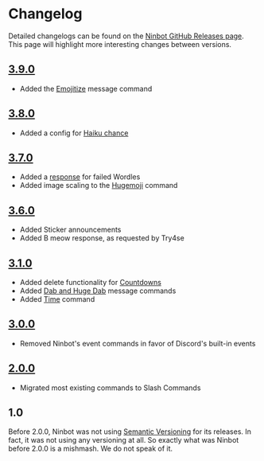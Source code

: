 # Changelog

Detailed changelogs can be found on the [Ninbot GitHub Releases page](https://github.com/Nincodedo/Ninbot/releases).
This page will highlight more interesting changes between versions.

## [3.9.0](https://github.com/Nincodedo/Ninbot/releases/tag/3.9.0)

* Added the [Emojitize](../commands/index.md#emojitize) message command

## [3.8.0](https://github.com/Nincodedo/Ninbot/releases/tag/3.8.0)

* Added a config for [Haiku chance](../configuration/index.md)

## [3.7.0](https://github.com/Nincodedo/Ninbot/releases/tag/3.7.0)

* Added a [response](../reactions/index.md#reaction-emojis) for failed Wordles
* Added image scaling to the [Hugemoji](../commands/index.md#hugemoji) command

## [3.6.0](https://github.com/Nincodedo/Ninbot/releases/tag/3.6.0)

* Added Sticker announcements
* Added B meow response, as requested by Try4se

## [3.1.0](https://github.com/Nincodedo/Ninbot/releases/tag/3.1.0)

* Added delete functionality for [Countdowns](../commands/index.md#countdown)
* Added [Dab and Huge Dab](../commands/index.md#dab-and-hugedab) message commands
* Added [Time](../commands/index.md#time) command

## [3.0.0](https://github.com/Nincodedo/Ninbot/releases/tag/3.0.0)

* Removed Ninbot's event commands in favor of Discord's built-in events

## [2.0.0](https://github.com/Nincodedo/Ninbot/releases/tag/2.0.0)

* Migrated most existing commands to Slash Commands

## 1.0

Before 2.0.0, Ninbot was not using [Semantic Versioning](https://semver.org/) for its releases. In fact, it was not
using any versioning at all. So exactly what was Ninbot before 2.0.0 is a mishmash. We do not speak of it.
